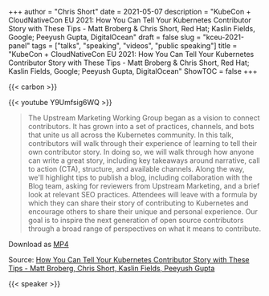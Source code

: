 +++
author = "Chris Short"
date = 2021-05-07
description = "KubeCon + CloudNativeCon EU 2021: How You Can Tell Your Kubernetes Contributor Story with These Tips - Matt Broberg & Chris Short, Red Hat; Kaslin Fields, Google; Peeyush Gupta, DigitalOcean"
draft = false
slug = "kceu-2021-panel"
tags = ["talks", "speaking", "videos", "public speaking"]
title = "KubeCon + CloudNativeCon EU 2021: How You Can Tell Your Kubernetes Contributor Story with These Tips - Matt Broberg & Chris Short, Red Hat; Kaslin Fields, Google; Peeyush Gupta, DigitalOcean"
ShowTOC = false
+++

{{< carbon >}}

{{< youtube Y9Umfsig6WQ >}}

> The Upstream Marketing Working Group began as a vision to connect contributors. It has grown into a set of practices, channels, and bots that unite us all across the Kubernetes community. In this talk, contributors will walk through their experience of learning to tell their own contributor story. In doing so, we will walk through how anyone can write a great story, including key takeaways around narrative, call to action (CTA), structure, and available channels. Along the way, we'll highlight tips to publish a blog, including collaboration with the Blog team, asking for reviewers from Upstream Marketing, and a brief look at relevant SEO practices. Attendees will leave with a formula by which they can share their story of contributing to Kubernetes and encourage others to share their unique and personal experience. Our goal is to inspire the next generation of open source contributors through a broad range of perspectives on what it means to contribute.

Download as [MP4](https://shortcdn.com/chrisshort/How_You_Can_Tell_Your_Kubernetes_Contributor_Story_with_These_Tips.mp4)

Source: [How You Can Tell Your Kubernetes Contributor Story with These Tips - Matt Broberg, Chris Short, Kaslin Fields, Peeyush Gupta](https://youtu.be/Y9Umfsig6WQ)

{{< speaker >}}

